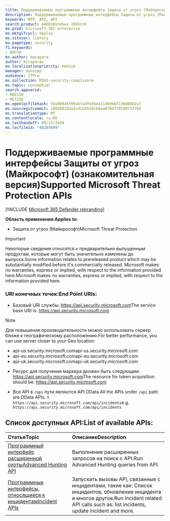 ```yaml
---
title: Поддерживаемые программные интерфейсы Защиты от угроз (Майкрософт) (ознакомительная версия)
description: Поддерживаемые программные интерфейсы Защиты от угроз (Майкрософт) (ознакомительная версия)
keywords: MTP, API, API
search.product: eADQiWindows 10XVcnh
ms.prod: microsoft-365-enterprise
ms.mktglfcycl: deploy
ms.sitesec: library
ms.pagetype: security
f1.keywords:
- NOCSH
ms.author: macapara
author: mjcaparas
ms.localizationpriority: medium
manager: dansimp
audience: ITPro
ms.collection: M365-security-compliance
ms.topic: conceptual
search.appverid:
- MOE150
- MET150
ms.openlocfilehash: fda90945f09abfadfe56ea11469687130d88b2a7
ms.sourcegitcommit: c083602dda3cdcb5b58cb8aa070d77019075f765
ms.translationtype: MT
ms.contentlocale: ru-RU
ms.lasthandoff: 09/22/2020
ms.locfileid: "48203699"
---
```

# <a name="supported-microsoft-threat-protection-apis"></a><span data-ttu-id="819ba-104">Поддерживаемые программные интерфейсы Защиты от угроз (Майкрософт) (ознакомительная версия)</span><span class="sxs-lookup"><span data-stu-id="819ba-104">Supported Microsoft Threat Protection APIs</span></span> 

[!INCLUDE [Microsoft 365 Defender rebranding](../includes/microsoft-defender.md)]

<span data-ttu-id="819ba-105">**Область применения:**</span><span class="sxs-lookup"><span data-stu-id="819ba-105">**Applies to:**</span></span>
- <span data-ttu-id="819ba-106">Защита от угроз (Майкрософт)</span><span class="sxs-lookup"><span data-stu-id="819ba-106">Microsoft Threat Protection</span></span>

>[!IMPORTANT] 
><span data-ttu-id="819ba-107">Некоторые сведения относятся к предварительно выпущенным продуктам, которые могут быть значительно изменены до выпуска.</span><span class="sxs-lookup"><span data-stu-id="819ba-107">Some information relates to prereleased product which may be substantially modified before it's commercially released.</span></span> <span data-ttu-id="819ba-108">Microsoft makes no warranties, express or implied, with respect to the information provided here.</span><span class="sxs-lookup"><span data-stu-id="819ba-108">Microsoft makes no warranties, express or implied, with respect to the information provided here.</span></span>


### <a name="end-point-uris"></a><span data-ttu-id="819ba-109">URI конечных точек:</span><span class="sxs-lookup"><span data-stu-id="819ba-109">End Point URIs:</span></span>

- <span data-ttu-id="819ba-110">Базовый URI службы: https://api.security.microsoft.com</span><span class="sxs-lookup"><span data-stu-id="819ba-110">The service base URI is: https://api.security.microsoft.com</span></span> <br>

>[!NOTE]
><span data-ttu-id="819ba-111">Для повышения производительности можно использовать сервер ближе к географическому расположению:</span><span class="sxs-lookup"><span data-stu-id="819ba-111">For better performance, you can use server closer to your Geo location:</span></span>
> - <span data-ttu-id="819ba-112">api-us.security.microsoft.com</span><span class="sxs-lookup"><span data-stu-id="819ba-112">api-us.security.microsoft.com</span></span>
> - <span data-ttu-id="819ba-113">api-eu.security.microsoft.com</span><span class="sxs-lookup"><span data-stu-id="819ba-113">api-eu.security.microsoft.com</span></span>
> - <span data-ttu-id="819ba-114">api-uk.security.microsoft.com</span><span class="sxs-lookup"><span data-stu-id="819ba-114">api-uk.security.microsoft.com</span></span>

 - <span data-ttu-id="819ba-115">Ресурс для получения маркера должен быть следующим: https://api.security.microsoft.com</span><span class="sxs-lookup"><span data-stu-id="819ba-115">The resource for token acquisition should be: https://api.security.microsoft.com</span></span>

 - <span data-ttu-id="819ba-116">Все API в ```/api``` пути являются API OData.</span><span class="sxs-lookup"><span data-stu-id="819ba-116">All the APIs under ```/api``` path are OData APIs.</span></span> <span data-ttu-id="819ba-117">т. ```https://api.security.microsoft.com/api/incidents```</span><span class="sxs-lookup"><span data-stu-id="819ba-117">e.g. ```https://api.security.microsoft.com/api/incidents```</span></span>

## <a name="list-of-available-apis"></a><span data-ttu-id="819ba-118">Список доступных API:</span><span class="sxs-lookup"><span data-stu-id="819ba-118">List of available APIs:</span></span>

<span data-ttu-id="819ba-119">Статья</span><span class="sxs-lookup"><span data-stu-id="819ba-119">Topic</span></span> | <span data-ttu-id="819ba-120">Описание</span><span class="sxs-lookup"><span data-stu-id="819ba-120">Description</span></span>
:---|:---
[<span data-ttu-id="819ba-121">Программный интерфейс расширенной охоты</span><span class="sxs-lookup"><span data-stu-id="819ba-121">Advanced Hunting API</span></span>](api-advanced-hunting.md) | <span data-ttu-id="819ba-122">Выполнение расширенных запросов на поиск с API.</span><span class="sxs-lookup"><span data-stu-id="819ba-122">Run Advanced Hunting queries from API.</span></span>
[<span data-ttu-id="819ba-123">Программные интерфейсы, относящиеся к инцидентам</span><span class="sxs-lookup"><span data-stu-id="819ba-123">Incident APIs</span></span>](api-incident.md) | <span data-ttu-id="819ba-124">Запускать вызовы API, связанные с инцидентами, такие как: Список инцидентов, обновление инцидента и многое другое.</span><span class="sxs-lookup"><span data-stu-id="819ba-124">Run incident related API calls such as: list incidents, update incident and more.</span></span>
